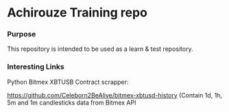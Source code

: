 # Achirouze Training repo

### Purpose

This repository is intended to be used as a learn & test repository.

### Interesting Links

Python Bitmex XBTUSB Contract scrapper:

https://github.com/Celeborn2BeAlive/bitmex-xbtusd-history
(Contain 1d, 1h, 5m and 1m candlesticks data from Bitmex API
